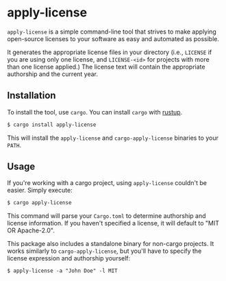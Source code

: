 # apply-license

`apply-license` is a simple command-line tool that strives to make applying
open-source licenses to your software as easy and automated as possible.

It generates the appropriate license files in your directory (i.e., `LICENSE` if
you are using only one license, and `LICENSE-<id>` for projects with more than
one license applied.) The license text will contain the appropriate authorship
and the current year.

## Installation

To install the tool, use `cargo`. You can install `cargo` with
[rustup](https://rustup.rs/).

```sh
$ cargo install apply-license
```

This will install the `apply-license` and `cargo-apply-license` binaries to your
`PATH`.

## Usage

If you're working with a cargo project, using `apply-license` couldn't be
easier. Simply execute:

```sh
$ cargo apply-license
```

This command will parse your `Cargo.toml` to determine authorship and license
information. If you haven't specified a license, it will default to "MIT OR
Apache-2.0".

This package also includes a standalone binary for non-cargo projects. It works
similarly to `cargo-apply-license`, but you'll have to specify the license
expression and authorship yourself:

```
$ apply-license -a "John Doe" -l MIT
```
